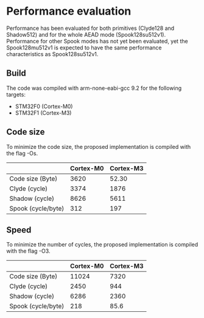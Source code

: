 # Performance evaluation

Performance has been evaluated for both primitives (Clyde128 and Shadow512) and for the whole AEAD mode (Spook128su512v1).
Performance for other Spook modes has not yet been evaluated, yet the Spook128mu512v1 is expected to have the same performance characteristics as Spook128su512v1.

## Build

The code was compiled with arm-none-eabi-gcc 9.2 for the following targets:
* STM32F0 (Cortex-M0)
* STM32F1 (Cortex-M3)

## Code size

To minimize the code size, the proposed implementation is compiled with the flag -Os.

 | |Cortex-M0|Cortex-M3|
|-|-|-|
|Code size (Byte)|3620|52.30|
|Clyde (cycle)|3374|1876|
|Shadow (cycle)|8626|5611|
|Spook (cycle/byte)|312|197|

## Speed

To minimize the number of cycles, the proposed implementation is compiled with the flag -O3.

 | |Cortex-M0|Cortex-M3|
|-|-|-|
|Code size (Byte)|11024|7320|
|Clyde (cycle)|2450|944|
|Shadow (cycle)|6286|2360|
|Spook (cycle/byte)|218|85.6|
